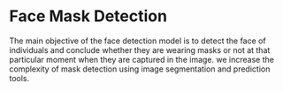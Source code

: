 # Face Mask Detection

The main objective of the face detection model is to detect the face of individuals and conclude whether they are wearing masks or not at that particular moment when they are captured in the image. we increase the complexity of mask detection using image segmentation and prediction tools.